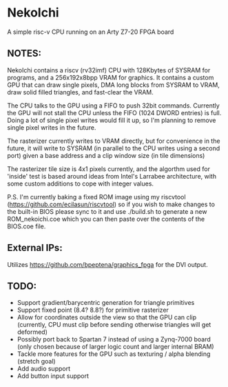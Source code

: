 # NekoIchi
A simple risc-v CPU  running on an Arty Z7-20 FPGA board

## NOTES:

NekoIchi contains a riscv (rv32imf) CPU with 128Kbytes of SYSRAM for programs, and a 256x192x8bpp VRAM for graphics. It contains a custom GPU that can draw single pixels, DMA long blocks from SYSRAM to VRAM, draw solid filled triangles, and fast-clear the VRAM.

The CPU talks to the GPU using a FIFO to push 32bit commands. Currently the GPU will not stall the CPU unless the FIFO (1024 DWORD entries) is full. Doing a lot of single pixel writes would fill it up, so I'm planning to remove single pixel writes in the future.

The rasterizer currently writes to VRAM directly, but for convenience in the future, it will write to SYSRAM (in parallel to the CPU writes using a second port) given a base address and a clip window size (in tile dimensions)

The rasterizer tile size is 4x1 pixels currently, and the algorthm used for 'inside' test is based around ideas from Intel's Larrabee architecture, with some custom additions to cope with integer values.

P.S. I'm currently baking a fixed ROM image using my riscvtool (https://github.com/ecilasun/riscvtool) so if you wish to make changes to the built-in BIOS please sync to it and use ./build.sh to generate a new ROM_nekoichi.coe which you can then paste over the contents of the BIOS.coe file.

## External IPs:

Utilizes https://github.com/bpeptena/graphics_fpga for the DVI output.

## TODO:

- Support gradient/barycentric generation for triangle primitives
- Support fixed point (8.4? 8.8?) for primitive rasterizer
- Allow for coordinates outside the view so that the GPU can clip (currently, CPU must clip before sending otherwise triangles will get deformed)
- Possibly port back to Spartan 7 instead of using a Zynq-7000 board (only chosen because of larger logic count and larger internal BRAM)
- Tackle more features for the GPU such as texturing / alpha blending (stretch goal)
- Add audio support
- Add button input support
